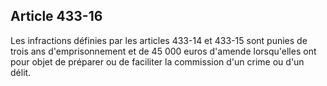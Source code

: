 Article 433-16
----
Les infractions définies par les articles 433-14 et 433-15 sont punies de trois
ans d'emprisonnement et de 45 000 euros d'amende lorsqu'elles ont pour objet de
préparer ou de faciliter la commission d'un crime ou d'un délit.
